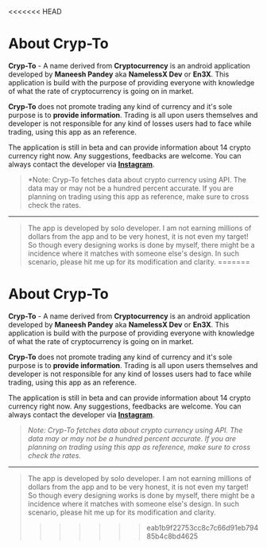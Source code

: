 <<<<<<< HEAD
# **About Cryp-To**

**Cryp-To** - A name derived from **Cryptocurrency** is an android application developed by **Maneesh Pandey** aka **NamelessX Dev** or **En3X**. This application is build with the purpose of providing everyone with knowledge of what the rate of cryptocurrency is going on in market.

**Cryp-To** does not promote trading any kind of currency and it's sole purpose is to **provide information**. Trading is all upon users themselves and developer is not responsible for any kind of losses users had to face while trading, using this app as an reference. 

The application is still in beta and can provide information about 14 crypto currency right now. Any suggestions, feedbacks are welcome. You can always contact the developer via **[Instagram](https://www.instagram.com/_maneesh_pandey)**.

> *Note: Cryp-To fetches data about crypto currency using API. The data may or may not be a hundred percent accurate. If you are planning on trading using this app as reference, make sure to cross check the rates.

------



> The app is developed by solo developer. I am not earning millions of dollars from the app and to be very honest, it is not even my target! So though every designing works is done by myself, there might be a incidence where it matches with someone else's design. In such scenario, please hit me up for its modification and clarity.
=======
# **About Cryp-To**

**Cryp-To** - A name derived from **Cryptocurrency** is an android application developed by **Maneesh Pandey** aka **NamelessX Dev** or **En3X**. This application is build with the purpose of providing everyone with knowledge of what the rate of cryptocurrency is going on in market.

**Cryp-To** does not promote trading any kind of currency and it's sole purpose is to **provide information**. Trading is all upon users themselves and developer is not responsible for any kind of losses users had to face while trading, using this app as an reference. 

The application is still in beta and can provide information about 14 crypto currency right now. Any suggestions, feedbacks are welcome. You can always contact the developer via **[Instagram](https://www.instagram.com/_maneesh_pandey)**.

> *Note: Cryp-To fetches data about crypto currency using API. The data may or may not be a hundred percent accurate. If you are planning on trading using this app as reference, make sure to cross check the rates.*

------



> The app is developed by solo developer. I am not earning millions of dollars from the app and to be very honest, it is not even my target! So though every designing works is done by myself, there might be a incidence where it matches with someone else's design. In such scenario, please hit me up for its modification and clarity.
>>>>>>> eab1b9f22753cc8c7c66d91eb79485b4c8bd4625

